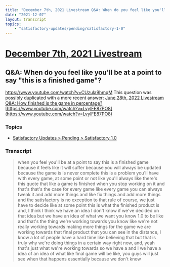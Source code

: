 ```yaml
---
title: "December 7th, 2021 Livestream Q&A: When do you feel like you'll be at a point to say \"this is a finished game\"?"
date: "2021-12-07"
layout: transcript
topics:
    - "satisfactory-updates/pending/satisfactory-1-0"
---
```

# [December 7th, 2021 Livestream](../2021-12-07.md)
## Q&A: When do you feel like you'll be at a point to say "this is a finished game"?
https://www.youtube.com/watch?v=CUzula9hmqM
This question was possibly duplicated with a more recent answer: [June 28th, 2022 Livestream Q&A: How finished is the game in percentage?](./yt-LvylFE87PO8.md) [https://www.youtube.com/watch?v=LvylFE87PO8](https://www.youtube.com/watch?v=LvylFE87PO8)


### Topics
* [Satisfactory Updates > Pending > Satisfactory 1.0](../topics/satisfactory-updates/pending/satisfactory-1-0.md)

### Transcript

> when you feel you'll be at a point to say this is a finished game because it feels like it will suffer because you will always be updated because the game is is never complete this is a problem you'll have with every game, at some point or not like you'll always like there's this quote that like a game is finished when you stop working on it and that's that's the case for every game like every game you can always tweak it and add more things and like fix things and add more things and the satisfactory is no exception to that rule of course, we just have to decide like at some point this is what the finished product is and, I think I think we have an idea I don't know if we've decided on that idea but we have an idea of what we want you know 1.0 to be like and that's the thing we're working towards you know like we're not really working towards making more things for the game we are working towards that final product that you can see in the distance, I know a lot of people have a hard time like believing that but that is truly why we're doing things in a certain way right now, and, yeah that's just what we're working towards so we have a and I we have a idea of an idea of what like final game will be like, you guys will just see when that happens essentially because we don't know
